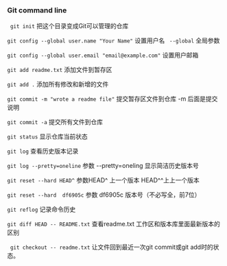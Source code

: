 
### Git command line  

` git init` 把这个目录变成Git可以管理的仓库

` git config --global user.name "Your Name" ` 设置用户名  ` --global` 全局参数

` git config --global user.email "email@example.com" ` 设置用户邮箱

` git add readme.txt ` 添加文件到暂存区

` git add . ` 添加所有修改和新增的文件
 
` git commit -m "wrote a readme file" ` 提交暂存区文件到仓库  -m 后面是提交说明

` git commit -a ` 提交所有文件到仓库

` git status ` 显示仓库当前状态

` git log ` 查看历史版本记录

` git log --pretty=oneline ` 参数 --pretty=oneling 显示简洁历史版本号

` git reset --hard HEAD^ ` 参数HEAD^ 上一个版本 HEAD^^上上一个版本

` git reset --hard  df6905c ` 参数 df6905c 版本号（不必写全，前7位）

` git reflog ` 记录命令历史

` git diff HEAD -- README.txt ` 查看readme.txt 工作区和版本库里面最新版本的区别

` git checkout -- readme.txt` 让文件回到最近一次git commit或git add时的状态。